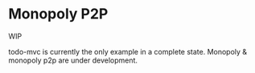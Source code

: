 # Monopoly P2P

WIP

todo-mvc is currently the only example in a complete state. Monopoly & monopoly p2p are under development.